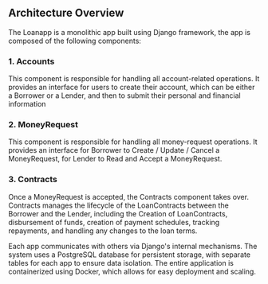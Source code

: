 ## Architecture Overview

The Loanapp is a monolithic app built using Django framework, the app is composed of the following components:

### 1. Accounts
This component is responsible for handling all account-related operations. It provides an interface for users to create their account, which can be either a Borrower or a Lender, and then to submit their personal and financial information

### 2. MoneyRequest
This component is responsible for handling all money-request operations. It provides an interface for Borrower to Create / Update / Cancel a MoneyRequest, for Lender to Read and Accept a MoneyRequest.

### 3. Contracts
Once a MoneyRequest is accepted, the Contracts component takes over. Contracts manages the lifecycle of the LoanContracts between the Borrower and the Lender, including the Creation of LoanContracts, disbursement of funds, creation of payment schedules, tracking repayments, and handling any changes to the loan terms.

Each app communicates with others via Django's internal mechanisms. The system uses a PostgreSQL database for persistent storage, with separate tables for each app to ensure data isolation. The entire application is containerized using Docker, which allows for easy deployment and scaling.